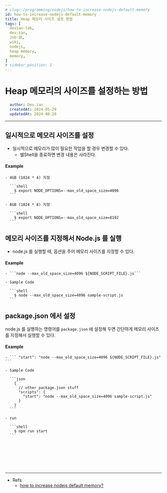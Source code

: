 ```yaml
---
# slug: /programming/nodejs/how-to-increase-nodejs-default-memory
id: how-to-increase-nodejs-default-memory
title: Heap 메모리 사이즈 설정 방법
tags: [
  devian-lab, 
  dev.ian,
  Jobː談,
  wiki,
  nodejs,
  heap memory,
  memory,
]
# sidebar_position: 1
---
```


<!--title -->
# Heap 메모리의 사이즈를 설정하는 방법
<!--//title -->

<!-- 
```json
{
  "author": "Dev.ian",
  "createdAt": "2024-05-29",
  "updatedAt": "2024-08-20"
}
``` 
-->

```yaml
  author: Dev.ian
  createdAt: 2024-05-29
  updatedAt: 2024-08-20
```


---

## 일시적으로 메모리 사이즈를 설정

  - 일시적으로 메모리가 많이 필요한 작업을 할 경우 변경할 수 있다.
    + 쉘Shell을 종료하면 변경 내용은 사라진다.

  #### Example
  
    - 4GB (1024 * 4) 지정

      ```shell
        $ export NODE_OPTIONS=--max_old_space_size=4096
      ```

    - 8GB (1024 * 8) 지정

      ```shell
        $ export NODE_OPTIONS=--max_old_space_size=8192
      ```


## 메모리 사이즈를 지정해서 Node.js 를 실행

  - node.js 를 실행할 때, 옵션을 주어 메모리 사이즈를 지정할 수 있다.

  #### Example
   
    - ```node --max_old_space_size=4096 ${NODE_SCRIPT_FILE}.js```

    - Sample Code

      ```shell
        $ node --max_old_space_size=4096 sample-script.js
      ```

## package.json 에서 설정

  node.js 를 실행하는 명령어를 `package.json` 에 설정해 두면 간단하게 메모리 사이즈를 지정해서 실행할 수 있다.

  #### Example
    
    - ``` "start": "node --max_old_space_size=4096 ${NODE_SCRIPT_FILE}.js" ```

    - Sample Code

      ```json
        {
          // other package.json stuff
          "scripts": {
            "start": "node --max_old_space_size=4096 sample-script.js"
          }
        }
      ```

    - run

      ```shell
        $ npm run start
      ```


<br /><br /><br /><br /><br />

---
- Refs
  + [how to increase nodejs default memory?](https://stackoverflow.com/questions/34356012/how-to-increase-nodejs-default-memory)